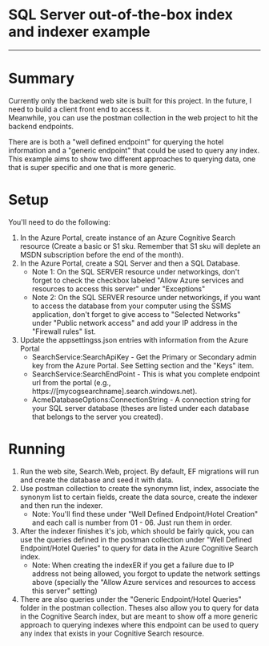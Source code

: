 # SQL Server out-of-the-box index and indexer example
---
# Summary
Currently only the backend web site is built for this project.  In the future, I need to build a client front end to access it.  
Meanwhile, you can use the postman collection in the web project to hit the backend endpoints.

There are is both a "well defined endpoint" for querying the hotel information and a "generic endpoint" that could be used to query any index.
This example aims to show two different approaches to querying data, one that is super specific and one that is more generic.

# Setup
You'll need to do the following:
1. In the Azure Portal, create instance of an Azure Cognitive Search resource (Create a basic or S1 sku.  Remember that S1 sku will deplete an MSDN subscription before the end of the month).
1. In the Azure Portal, create a SQL Server and then a SQL Database.  
   - Note 1: On the SQL SERVER resource under networkings, don't forget to check the checkbox labeled "Allow Azure services and resources to access this server" under "Exceptions"
   - Note 2: On the SQL SERVER resource under networkings, if you want to access the database from your computer using the SSMS application, don't forget to give access to "Selected Networks" under "Public network access" and add your IP address in the "Firewall rules" list.
1. Update the appsettingss.json entries with information from the Azure Portal
   - SearchService:SearchApiKey - Get the Primary or Secondary admin key from the Azure Portal.  See Setting section and the "Keys" item.
   - SearchService:SearchEndPoint - This is what you complete endpoint url from the portal (e.g., https://[mycogsearchname].search.windows.net).
   - AcmeDatabaseOptions:ConnectionString - A connection string for your SQL server database (theses are listed under each database that belongs to the server you created).

# Running
1. Run the web site, Search.Web, project. By default, EF migrations will run and create the database and seed it with data.
1. Use postman collection to create the synonymn list, index, associate the synonym list to certain fields, create the data source, create the indexer and then run the indexer.  
   - Note: You'll find these under "Well Defined Endpoint/Hotel Creation" and each call is number from 01 - 06.  Just run them in order.
1. After the indexer finishes it's job, which should be fairly quick, you can use the queries defined in the postman collection under "Well Defined Endpoint/Hotel Queries" to query for data in the Azure Cognitive Search index.
   - Note: When creating the indexER if you get a failure due to IP address not being allowed, you forgot to update the network settings above (specially the "Allow Azure services and resources to access this server" setting)
1. There are also queries under the "Generic Endpoint/Hotel Queries" folder in the postman collection.  Theses also allow you to query for data in the Cognitive Search index, but are meant to show off a more generic approach to querying indexes where this endpoint can be used to query any index that exists in your  Cognitive Search resource. 

